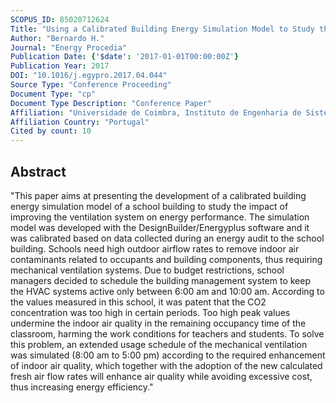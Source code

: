 ```yaml
---
SCOPUS_ID: 85020712624
Title: "Using a Calibrated Building Energy Simulation Model to Study the Effects of Improving the Ventilation in a School"
Author: "Bernardo H."
Journal: "Energy Procedia"
Publication Date: {'$date': '2017-01-01T00:00:00Z'}
Publication Year: 2017
DOI: "10.1016/j.egypro.2017.04.044"
Source Type: "Conference Proceeding"
Document Type: "cp"
Document Type Description: "Conference Paper"
Affiliation: "Universidade de Coimbra, Instituto de Engenharia de Sistemas E Computadores de Coimbra"
Affiliation Country: "Portugal"
Cited by count: 10
---
```


## Abstract
"This paper aims at presenting the development of a calibrated building energy simulation model of a school building to study the impact of improving the ventilation system on energy performance. The simulation model was developed with the DesignBuilder/Energyplus software and it was calibrated based on data collected during an energy audit to the school building. Schools need high outdoor airflow rates to remove indoor air contaminants related to occupants and building components, thus requiring mechanical ventilation systems. Due to budget restrictions, school managers decided to schedule the building management system to keep the HVAC systems active only between 6:00 am and 10:00 am. According to the values measured in this school, it was patent that the CO2 concentration was too high in certain periods. Too high peak values undermine the indoor air quality in the remaining occupancy time of the classroom, harming the work conditions for teachers and students. To solve this problem, an extended usage schedule of the mechanical ventilation was simulated (8:00 am to 5:00 pm) according to the required enhancement of indoor air quality, which together with the adoption of the new calculated fresh air flow rates will enhance air quality while avoiding excessive cost, thus increasing energy efficiency."
